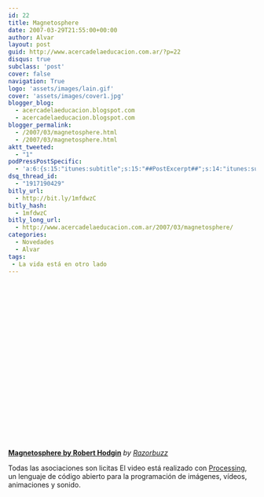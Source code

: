 ```yaml
---
id: 22
title: Magnetosphere
date: 2007-03-29T21:55:00+00:00
author: Alvar
layout: post
guid: http://www.acercadelaeducacion.com.ar/?p=22
disqus: true
subclass: 'post'
cover: false
navigation: True
logo: 'assets/images/lain.gif'
cover: 'assets/images/cover1.jpg'
blogger_blog:
  - acercadelaeducacion.blogspot.com
  - acercadelaeducacion.blogspot.com
blogger_permalink:
  - /2007/03/magnetosphere.html
  - /2007/03/magnetosphere.html
aktt_tweeted:
  - "1"
podPressPostSpecific:
  - 'a:6:{s:15:"itunes:subtitle";s:15:"##PostExcerpt##";s:14:"itunes:summary";s:15:"##PostExcerpt##";s:15:"itunes:keywords";s:17:"##WordPressCats##";s:13:"itunes:author";s:10:"##Global##";s:15:"itunes:explicit";s:7:"Default";s:12:"itunes:block";s:7:"Default";}'
dsq_thread_id:
  - "1917190429"
bitly_url:
  - http://bit.ly/1mfdwzC
bitly_hash:
  - 1mfdwzC
bitly_long_url:
  - http://www.acercadelaeducacion.com.ar/2007/03/magnetosphere/
categories:
  - Novedades
  - Alvar
tags:
 - La vida está en otro lado
---
```

<object height="339" width="420">
<param name="movie" value="http://www.dailymotion.com/swf/x1gkm0"></param>
<param name="allowFullScreen" value="true"></param>
<param name="allowScriptAccess" value="always"></param><embed src="http://www.dailymotion.com/swf/x1gkm0" type="application/x-shockwave-flash" allowfullscreen="true" allowscriptaccess="always" height="339" width="420"></embed></object>
<strong><a href="http://www.dailymotion.com/swf/x1gkm0">Magnetosphere by Robert Hodgin</a></strong>
<em>by <a href="http://www.dailymotion.com/Razorbuzz">Razorbuzz</a></em>

Todas las asociaciones son licitas
El video está realizado con <a href="http://processing.org/" target="blank">Processing</a>, un lenguaje de código abierto para la programación de imágenes, ví­deos, animaciones y sonido.
